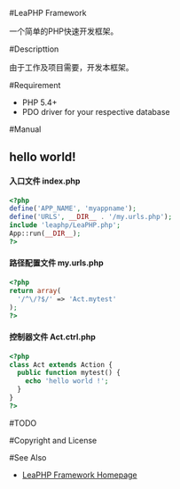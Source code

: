 #LeaPHP Framework

一个简单的PHP快速开发框架。

#Descripttion

由于工作及项目需要，开发本框架。


#Requirement
* PHP 5.4+
* PDO driver for your respective database

#Manual
## hello world!

#### 入口文件 index.php
```php
<?php
define('APP_NAME', 'myappname');
define('URLS', __DIR__ . '/my.urls.php');
include 'leaphp/LeaPHP.php';
App::run(__DIR__);
?>
```

#### 路径配置文件 my.urls.php
```php
<?php
return array(
  '/^\/?$/' => 'Act.mytest'
);
?>
```

#### 控制器文件 Act.ctrl.php
```php
<?php
class Act extends Action {
  public function mytest() {
    echo 'hello world !';
  }
}
?>
```

#TODO

#Copyright and License

#See Also
* [LeaPHP Framework Homepage](http://leaphp.net)
